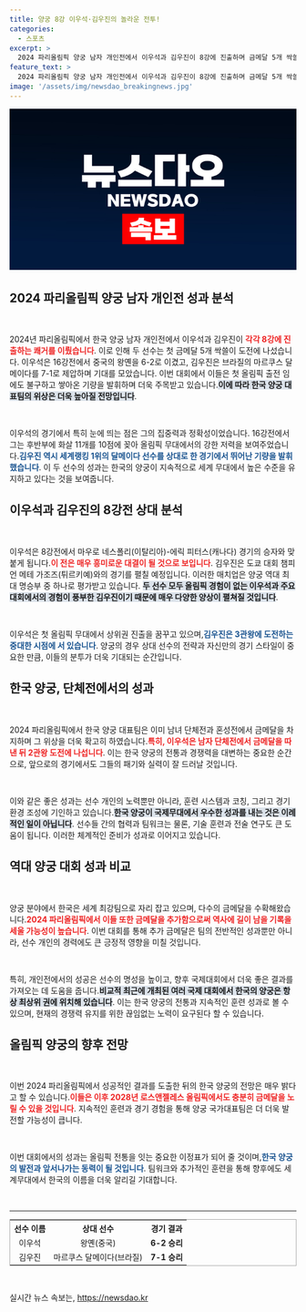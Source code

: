 ```yaml
---
title: 양궁 8강 이우석·김우진의 놀라운 전투!
categories:
  - 스포츠
excerpt: >
  2024 파리올림픽 양궁 남자 개인전에서 이우석과 김우진이 8강에 진출하며 금메달 5개 싹쓸이의 꿈이 현실로 다가왔다! 두 선수의 엄청난 승리에 주목하라!
feature_text: >
  2024 파리올림픽 양궁 남자 개인전에서 이우석과 김우진이 8강에 진출하며 금메달 5개 싹쓸이의 꿈이 현실로 다가왔다! 두 선수의 엄청난 승리에 주목하라!
image: '/assets/img/newsdao_breakingnews.jpg'
---
```


<p><img src="/assets/img/newsdao_breakingnews.jpg" alt="cryptoinkorea 속보" /></p>

<h2 data-ke-size="size26">2024 파리올림픽 양궁 남자 개인전 성과 분석</h2>

<p data-ke-size="size16">&nbsp;</p> 

<p>2024년 파리올림픽에서 한국 양궁 남자 개인전에서 이우석과 김우진이 <b><span style="color: #ee2323;">각각 8강에 진출하는 쾌거를 이뤘습니다</span></b>. 이로 인해 두 선수는 첫 금메달 5개 싹쓸이 도전에 나섰습니다. 이우석은 16강전에서 중국의 왕옌을 6-2로 이겼고, 김우진은 브라질의 마르쿠스 달메이다를 7-1로 제압하며 기대를 모았습니다. 이번 대회에서 이들은 첫 올림픽 출전 임에도 불구하고 쌓아온 기량을 발휘하며 더욱 주목받고 있습니다.<b><span style="background-color: #21538527;">이에 따라 한국 양궁 대표팀의 위상은 더욱 높아질 전망입니다</span></b>.</p>

<p data-ke-size="size16">&nbsp;</p>

<p>이우석의 경기에서 특히 눈에 띄는 점은 그의 집중력과 정확성이었습니다. 16강전에서 그는 후반부에 화살 11개를 10점에 꽂아 올림픽 무대에서의 강한 저력을 보여주었습니다.<b><span style="color: #1a5490;">김우진 역시 세계랭킹 1위의 달메이다 선수를 상대로 한 경기에서 뛰어난 기량을 발휘했습니다</span></b>. 이 두 선수의 성과는 한국의 양궁이 지속적으로 세계 무대에서 높은 수준을 유지하고 있다는 것을 보여줍니다.</p>

<h2 data-ke-size="size26">이우석과 김우진의 8강전 상대 분석</h2>

<p data-ke-size="size16">&nbsp;</p> 

<p>이우석은 8강전에서 마우로 네스폴리(이탈리아)-에릭 피터스(캐나다) 경기의 승자와 맞붙게 됩니다.<b><span style="color: #ee2323;">이 전은 매우 흥미로운 대결이 될 것으로 보입니다</span></b>. 김우진은 도쿄 대회 챔피언 메테 가조즈(튀르키예)와의 경기를 펼칠 예정입니다. 이러한 매치업은 양궁 역대 최대 명승부 중 하나로 평가받고 있습니다. <b><span style="background-color: #21538527;">두 선수 모두 올림픽 경험이 없는 이우석과 주요 대회에서의 경험이 풍부한 김우진이기 때문에 매우 다양한 양상이 펼쳐질 것입니다</span></b>.</p>

<p data-ke-size="size16">&nbsp;</p>

<p>이우석은 첫 올림픽 무대에서 상위권 진출을 꿈꾸고 있으며,<b><span style="color: #1a5490;">김우진은 3관왕에 도전하는 중대한 시점에 서 있습니다</span></b>. 양궁의 경우 상대 선수의 전략과 자신만의 경기 스타일이 중요한 만큼, 이들의 분투가 더욱 기대되는 순간입니다.</p>

<h2 data-ke-size="size26">한국 양궁, 단체전에서의 성과</h2>

<p data-ke-size="size16">&nbsp;</p> 

<p>2024 파리올림픽에서 한국 양궁 대표팀은 이미 남녀 단체전과 혼성전에서 금메달을 차지하며 그 위상을 더욱 확고히 하였습니다.<b><span style="color: #ee2323;">특히, 이우석은 남자 단체전에서 금메달을 따낸 뒤 2관왕 도전에 나섭니다</span></b>. 이는 한국 양궁의 전통과 경쟁력을 대변하는 중요한 순간으로, 앞으로의 경기에서도 그들의 패기와 실력이 잘 드러날 것입니다.</p>

<p data-ke-size="size16">&nbsp;</p>

<p>이와 같은 좋은 성과는 선수 개인의 노력뿐만 아니라, 훈련 시스템과 코칭, 그리고 경기 환경 조성에 기인하고 있습니다.<b><span style="background-color: #21538527;">한국 양궁이 국제무대에서 우수한 성과를 내는 것은 이례적인 일이 아닙니다</span></b>. 선수들 간의 협력과 팀워크는 물론, 기술 훈련과 전술 연구도 큰 도움이 됩니다. 이러한 체계적인 준비가 성과로 이어지고 있습니다.</p>

<h2 data-ke-size="size26">역대 양궁 대회 성과 비교</h2>

<p data-ke-size="size16">&nbsp;</p> 

<p>양궁 분야에서 한국은 세계 최강팀으로 자리 잡고 있으며, 다수의 금메달을 수확해왔습니다.<b><span style="color: #ee2323;">2024 파리올림픽에서 이들 또한 금메달을 추가함으로써 역사에 길이 남을 기록을 세울 가능성이 높습니다</span></b>. 이번 대회를 통해 추가 금메달은 팀의 전반적인 성과뿐만 아니라, 선수 개인의 경력에도 큰 긍정적 영향을 미칠 것입니다.</p>

<p data-ke-size="size16">&nbsp;</p>

<p>특히, 개인전에서의 성공은 선수의 명성을 높이고, 향후 국제대회에서 더욱 좋은 결과를 가져오는 데 도움을 줍니다.<b><span style="background-color: #21538527;">비교적 최근에 개최된 여러 국제 대회에서 한국의 양궁은 항상 최상위 권에 위치해 있습니다</span></b>. 이는 한국 양궁의 전통과 지속적인 훈련 성과로 볼 수 있으며, 현재의 경쟁력 유지를 위한 끊임없는 노력이 요구된다 할 수 있습니다.</p>

<h2 data-ke-size="size26">올림픽 양궁의 향후 전망</h2>

<p data-ke-size="size16">&nbsp;</p> 

<p>이번 2024 파리올림픽에서 성공적인 결과를 도출한 뒤의 한국 양궁의 전망은 매우 밝다고 할 수 있습니다.<b><span style="color: #ee2323;">이들은 이후 2028년 로스앤젤레스 올림픽에서도 충분히 금메달을 노릴 수 있을 것입니다</span></b>. 지속적인 훈련과 경기 경험을 통해 양궁 국가대표팀은 더 더욱 발전할 가능성이 큽니다.</p>

<p data-ke-size="size16">&nbsp;</p>

<p>이번 대회에서의 성과는 올림픽 전통을 잇는 중요한 이정표가 되어 줄 것이며,<b><span style="color: #1a5490;">한국 양궁의 발전과 앞서나가는 동력이 될 것입니다</span></b>. 팀워크와 추가적인 훈련을 통해 향후에도 세계무대에서 한국의 이름을 더욱 알리길 기대합니다.</p>

<p data-ke-size="size16">&nbsp;</p> 

<hr>

<table style="width: 100%; border: 1px solid #aaa;">
<tr>
<th style="text-align: center;">선수 이름</th>
<th style="text-align: center;">상대 선수</th>
<th style="text-align: center;">경기 결과</th>
</tr>
<tr>
<td style="text-align: center;">이우석</td>
<td style="text-align: center;">왕옌(중국)</td>
<td style="text-align: center;"><b>6-2 승리</b></td>
</tr>
<tr>
<td style="text-align: center;">김우진</td>
<td style="text-align: center;">마르쿠스 달메이다(브라질)</td>
<td style="text-align: center;"><b>7-1 승리</b></td>
</tr>
</table>

<p data-ke-size="size16">&nbsp;</p>
실시간 뉴스 속보는, <a href="https://newsdao.kr" rel="dofollow">https://newsdao.kr</a>


